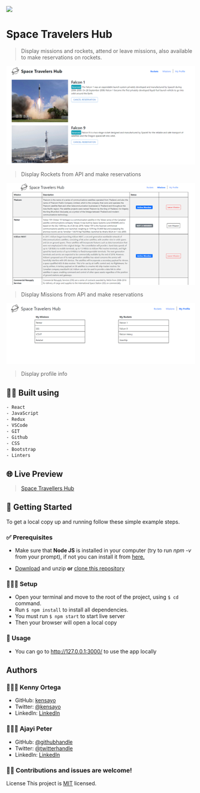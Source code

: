 ![](https://img.shields.io/badge/Microverse-blueviolet)

# Space Travelers Hub

> Display missions and rockets, attend or leave missions, also available to make reservations on rockets.

![](./screenshots/rockets.png)

> Display Rockets from API and make reservations

![](./screenshots/missions.png)

> Display Missions from API and make reservations

![](./screenshots/profile.png)

> Display profile info


## 👷🏻 Built using
    - React
    - JavaScript
    - Redux
    - VSCode
    - GIT
    - Github
    - CSS
    - Bootstrap
    - Linters
  
## 🌐 Live Preview

> [Space Travellers Hub](https://space-travellers.netlify.app/)

## 🚩 Getting Started

To get a local copy up and running follow these simple example steps.

### ✅ Prerequisites

* Make sure that **Node JS** is installed in your computer (try to run _npm -v_ from your prompt), if not you can install it from [here.](https://nodejs.org/en/download/)


* [Download](https://github.com/peterdgreat/Space-Travellers-Hub/archive/refs/heads/development.zip) and unzip **or** [clone this repository](https://docs.github.com/es/github/creating-cloning-and-archiving-repositories/cloning-a-repository)


### 👨🏻‍🔧 Setup

- Open your terminal and move to the root of the project, using ```$ cd``` command.
- Run ```$ npm install``` to install all dependencies.
- You must run ```$ npm start``` to start live server
- Then your browser will open a local copy

### 🔌 Usage

- You can go to http://127.0.0.1:3000/ to use the app locally

## Authors

### 👨🏻‍💻 Kenny Ortega

- GitHub: [kensayo](https://github.com/kensayo)
- Twitter: [@kensayo](https://twitter.com/kensayo)
- LinkedIn: [LinkedIn](https://www.linkedin.com/in/kennyortega/)
  
### 👨🏿‍💻 Ajayi Peter

- GitHub: [@githubhandle](https://github.com/peterdgreat)
- Twitter: [@twitterhandle](https://twitter.com/dev_Peter_O)
- LinkedIn: [LinkedIn](https://linkedin.com/in/ajayi-peter-4391ab1b5)



### 🤝🏻 Contributions and issues are welcome!

License
This project is [MIT](./MIT.md) licensed.
